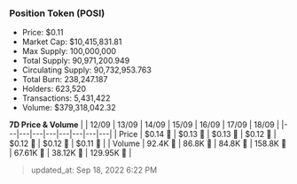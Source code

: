 
  ### Position Token (POSI)
  - Price: $0.11
  - Market Cap: $10,415,831.81
  - Max Supply: 100,000,000
  - Total Supply: 90,971,200.949
  - Circulating Supply: 90,732,953.763
  - Total Burn: 238,247.187
  - Holders: 623,520
  - Transactions: 5,431,422
  - Volume: $379,318,042.32

  **7D Price & Volume**
  | | 12&#x2F;09 | 13&#x2F;09 | 14&#x2F;09 | 15&#x2F;09 | 16&#x2F;09 | 17&#x2F;09 | 18&#x2F;09 |
  |---|---|---|---|---|---|---|---|
  | Price | $0.14 🔻 | $0.13 🔻 | $0.13 🔻 | $0.12 🔻 | $0.12 🔻 | $0.12 🔻 | $0.11 🔻 |
  | Volume | 92.4K 🚀 | 86.8K 🔻 | 84.8K 🔻 | 158.8K 🚀 | 67.61K 🔻 | 38.12K 🔻 | 129.95K 🚀 |

  > updated_at: Sep 18, 2022 6:22 PM
